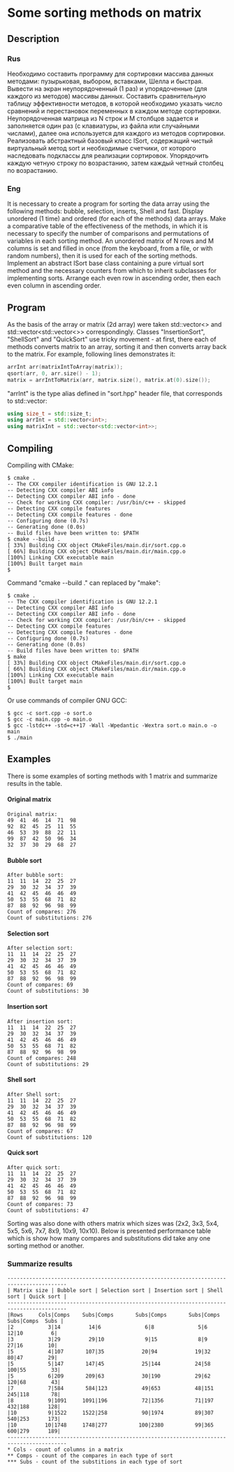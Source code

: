 # Some sorting methods on matrix

## Description

### Rus

Необходимо составить программу для сортировки массива данных методами: пузырьковая, выбором, вставками, Шелла и быстрая. Вывести на экран неупорядоченный (1 раз) и упорядоченные (для каждого из методов) массивы данных. Составить сравнительную таблицу эффективности методов, в которой необходимо указать число сравнений и перестановок переменных в каждом методе сортировки.
Неупорядоченная матрица из N строк и M столбцов задается и заполняется один раз (с клавиатуры, из файла или случайными числами), далее она используется для каждого из методов сортировки.
Реализовать абстрактный базовый класс ISort, содержащий чистый виртуальный метод sort и необходимые счетчики, от которого наследовать подклассы для реализации сортировок.
Упорядочить каждую четную строку по возрастанию, затем каждый четный столбец по возрастанию.

### Eng

It is necessary to create a program for sorting the data array using the following methods: bubble, selection, inserts, Shell and fast. Display unordered (1 time) and ordered (for each of the methods) data arrays. Make a comparative table of the effectiveness of the methods, in which it is necessary to specify the number of comparisons and permutations of variables in each sorting method.
An unordered matrix of N rows and M columns is set and filled in once (from the keyboard, from a file, or with random numbers), then it is used for each of the sorting methods.
Implement an abstract ISort base class containing a pure virtual sort method and the necessary counters from which to inherit subclasses for implementing sorts.
Arrange each even row in ascending order, then each even column in ascending order.

## Program

As the basis of the array or matrix (2d array) were taken std::vector<> and std::vector<std::vector<>> correspondingly. Classes "InsertionSort", "ShellSort" and "QuickSort" use tricky movement - at first, there each of methods converts matrix to an array, sorting it and then converts array back to the matrix.
For example, following lines demonstrates it:

```cpp
arrInt arr(matrixIntToArray(matrix));
qsort(arr, 0, arr.size() - 1);
matrix = arrIntToMatrix(arr, matrix.size(), matrix.at(0).size());
```

"arrInt" is the type alias defined in "sort.hpp" header file, that corresponds to std::vector<int>:

```cpp
using size_t = std::size_t;
using arrInt = std::vector<int>;
using matrixInt = std::vector<std::vector<int>>;
```

## Compiling

Compiling with CMake:

```console
$ cmake .
-- The CXX compiler identification is GNU 12.2.1
-- Detecting CXX compiler ABI info
-- Detecting CXX compiler ABI info - done
-- Check for working CXX compiler: /usr/bin/c++ - skipped
-- Detecting CXX compile features
-- Detecting CXX compile features - done
-- Configuring done (0.7s)
-- Generating done (0.0s)
-- Build files have been written to: $PATH
$ cmake --build .
[ 33%] Building CXX object CMakeFiles/main.dir/sort.cpp.o
[ 66%] Building CXX object CMakeFiles/main.dir/main.cpp.o
[100%] Linking CXX executable main
[100%] Built target main
$
```

Command "cmake --build ." can replaced by "make":

```console
$ cmake .
-- The CXX compiler identification is GNU 12.2.1
-- Detecting CXX compiler ABI info
-- Detecting CXX compiler ABI info - done
-- Check for working CXX compiler: /usr/bin/c++ - skipped
-- Detecting CXX compile features
-- Detecting CXX compile features - done
-- Configuring done (0.7s)
-- Generating done (0.0s)
-- Build files have been written to: $PATH
$ make
[ 33%] Building CXX object CMakeFiles/main.dir/sort.cpp.o
[ 66%] Building CXX object CMakeFiles/main.dir/main.cpp.o
[100%] Linking CXX executable main
[100%] Built target main
$
```

Or use commands of compiler GNU GCC:

```console
$ gcc -c sort.cpp -o sort.o
$ gcc -c main.cpp -o main.o
$ gcc -lstdc++ -std=c++17 -Wall -Wpedantic -Wextra sort.o main.o -o main
$ ./main
```

## Examples

There is some examples of sorting methods with 1 matrix and summarize results in the table.

#### Original matrix

```
Original matrix: 
49	41	46	14	71	98	
92	82	45	25	11	55	
46	53	39	88	22	11	
99	87	42	50	96	34	
32	37	30	29	68	27
```

#### Bubble sort

```
After bubble sort: 
11	11	14	22	25	27	
29	30	32	34	37	39	
41	42	45	46	46	49	
50	53	55	68	71	82	
87	88	92	96	98	99	
Count of compares: 276
Count of substitutions: 276
```

#### Selection sort

```
After selection sort: 
11	11	14	22	25	27	
29	30	32	34	37	39	
41	42	45	46	46	49	
50	53	55	68	71	82	
87	88	92	96	98	99	
Count of compares: 69
Count of substitutions: 30
```

#### Insertion sort

```
After insertion sort: 
11	11	14	22	25	27	
29	30	32	34	37	39	
41	42	45	46	46	49	
50	53	55	68	71	82	
87	88	92	96	98	99	
Count of compares: 248
Count of substitutions: 29
```

#### Shell sort

```
After Shell sort: 
11	11	14	22	25	27	
29	30	32	34	37	39	
41	42	45	46	46	49	
50	53	55	68	71	82	
87	88	92	96	98	99	
Count of compares: 67
Count of substitutions: 120
```

#### Quick sort

```
After quick sort: 
11	11	14	22	25	27	
29	30	32	34	37	39	
41	42	45	46	46	49	
50	53	55	68	71	82	
87	88	92	96	98	99	
Count of compares: 73
Count of substitutions: 47
```

Sorting was also done with others matrix which sizes was (2x2, 3x3, 5x4, 5x5, 5x6, 7x7, 8x9, 10x9, 10x10). Below is presented performance table which is show how many compares and substitutions did take any one sorting method or another.

### Summarize results

```
-----------------------------------------------------------------------------------------
| Matrix size | Bubble sort | Selection sort | Insertion sort | Shell sort | Quick sort |
-----------------------------------------------------------------------------------------
|Rows     Cols|Comps    Subs|Comps       Subs|Comps       Subs|Comps   Subs|Comps  Subs |
|2           3|14         14|6              6|8              5|6         12|10         6|
|3           3|29         29|10             9|15             8|9         27|16        10|
|5           4|107       107|35            20|94            19|32        80|47        29|
|5           5|147       147|45            25|144           24|58       100|55        33|
|5           6|209       209|63            30|190           29|62       120|68        43|
|7           7|584       584|123           49|653           48|151      245|118       78|
|8           9|1091     1091|196           72|1356          71|197      432|188      128|
|10          9|1522     1522|258           90|1974          89|307      540|253      173|
|10         10|1748     1748|277          100|2380          99|365      600|279      189|
-----------------------------------------------------------------------------------------
* Cols - count of columns in a matrix
** Comps - count of the compares in each type of sort
*** Subs - count of the substitions in each type of sort
```

